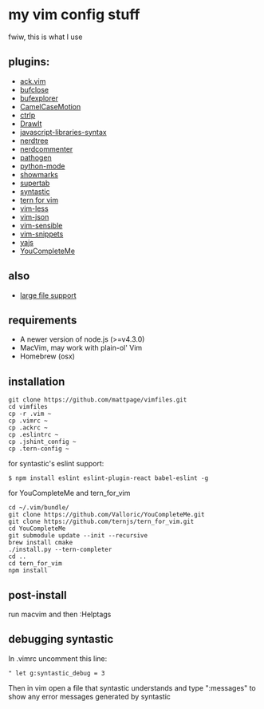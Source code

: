 # my vim config stuff
fwiw, this is what I use

## plugins:
* [ack.vim](https://github.com/mileszs/ack.vim)
* [bufclose](https://github.com/rbgrouleff/bclose.vim)
* [bufexplorer](https://github.com/vim-scripts/bufexplorer.zip)
* [CamelCaseMotion](https://github.com/bkad/CamelCaseMotion)
* [ctrlp](https://github.com/kien/ctrlp.vim)
* [DrawIt](https://github.com/vim-scripts/DrawIt)
* [javascript-libraries-syntax](https://github.com/othree/javascript-libraries-syntax.vim)
* [nerdtree](https://github.com/scrooloose/nerdtree)
* [nerdcommenter](https://github.com/scrooloose/nerdcommenter)
* [pathogen](https://github.com/tpope/vim-pathogen)
* [python-mode](https://github.com/klen/python-mode)
* [showmarks](https://github.com/vim-scripts/ShowMarks)
* [supertab](https://github.com/ervandew/supertab)
* [syntastic](https://github.com/scrooloose/syntastic)
* [tern for vim](https://github.com/marijnh/tern_for_vim)
* [vim-less](https://github.com/genoma/vim-less)
* [vim-json](https://github.com/elzr/vim-json)
* [vim-sensible](https://github.com/tpope/vim-sensible)
* [vim-snippets](https://github.com/honza/vim-snippets)
* [yajs](https://github.com/othree/yajs.vim)
* [YouCompleteMe](https://github.com/Valloric/YouCompleteMe)

## also
* [large file support](http://vim.wikia.com/wiki/Faster_loading_of_large_files)

## requirements
* A newer version of node.js (>=v4.3.0)
* MacVim, may work with plain-ol' Vim
* Homebrew (osx)

## installation
```shell
git clone https://github.com/mattpage/vimfiles.git
cd vimfiles
cp -r .vim ~
cp .vimrc ~
cp .ackrc ~
cp .eslintrc ~
cp .jshint_config ~
cp .tern-config ~
```

for syntastic's eslint support:
```shell
$ npm install eslint eslint-plugin-react babel-eslint -g
```

for YouCompleteMe and tern_for_vim
```
cd ~/.vim/bundle/
git clone https://github.com/Valloric/YouCompleteMe.git
git clone https://github.com/ternjs/tern_for_vim.git
cd YouCompleteMe
git submodule update --init --recursive
brew install cmake
./install.py --tern-completer
cd ..
cd tern_for_vim
npm install
```

## post-install
run macvim and then :Helptags

## debugging syntastic
In .vimrc uncomment this line:
```
" let g:syntastic_debug = 3
```
Then in vim open a file that syntastic understands and type ":messages" to show any error messages generated by syntastic
